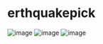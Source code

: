 # erthquakepick
![image](https://github.com/Xiao-Chen-ooooq/earthquakepick/assets/102890528/98c3ce6d-90af-4ec9-8299-3a4a265f4a24)
![image](https://github.com/Xiao-Chen-ooooq/earthquakepick/assets/102890528/850d2ef5-2378-4a5a-aa3c-38a14dd68c87)
![image](https://github.com/Xiao-Chen-ooooq/earthquakepick/assets/102890528/bb3e046b-6832-4246-acdb-ffd9ad81bc0c)

